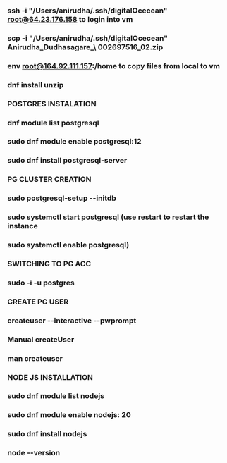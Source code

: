 
### ssh -i "/Users/anirudha/.ssh/digitalOcecean" root@64.23.176.158 to login into vm
### scp -i "/Users/anirudha/.ssh/digitalOcecean" Anirudha_Dudhasagare_\ 002697516_02.zip 
### env root@164.92.111.157:/home to copy files from local to vm

### dnf install unzip

### POSTGRES INSTALATION
### dnf module list postgresql
### sudo dnf module enable postgresql:12
### sudo dnf install postgresql-server
 
### PG CLUSTER CREATION
### sudo postgresql-setup --initdb
### sudo systemctl start postgresql (use restart to restart the instance
### sudo systemctl enable postgresql)
 
### SWITCHING TO PG ACC
### sudo -i -u postgres
 
### CREATE PG USER 
### createuser --interactive --pwprompt
 
### Manual createUser
### man createuser
 
### NODE JS INSTALLATION
### sudo dnf module list nodejs
### sudo dnf module enable nodejs: 20
### sudo dnf install nodejs
### node --version